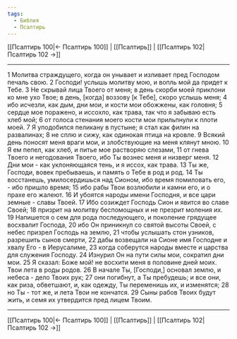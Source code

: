 ```yaml
---
tags:
  - Библия
  - Псалтирь
---
```

[[Псалтирь 100|← Псалтирь 100]] | [[Псалтирь]] | [[Псалтирь 102|Псалтирь 102 →]]

---
1 Молитва страждущего, когда он унывает и изливает пред Господом печаль свою.
2 Господи! услышь молитву мою, и вопль мой да придет к Тебе.
3 Не скрывай лица Твоего от меня; в день скорби моей приклони ко мне ухо Твое; в день, [когда] воззову [к Тебе], скоро услышь меня;
4 ибо исчезли, как дым, дни мои, и кости мои обожжены, как головня;
5 сердце мое поражено, и иссохло, как трава, так что я забываю есть хлеб мой;
6 от голоса стенания моего кости мои прильпнули к плоти моей.
7 Я уподобился пеликану в пустыне; я стал как филин на развалинах;
8 не сплю и сижу, как одинокая птица на кровле.
9 Всякий день поносят меня враги мои, и злобствующие на меня клянут мною.
10 Я ем пепел, как хлеб, и питье мое растворяю слезами,
11 от гнева Твоего и негодования Твоего, ибо Ты вознес меня и низверг меня.
12 Дни мои - как уклоняющаяся тень, и я иссох, как трава.
13 Ты же, Господи, вовек пребываешь, и память о Тебе в род и род.
14 Ты восстанешь, умилосердишься над Сионом, ибо время помиловать его, - ибо пришло время;
15 ибо рабы Твои возлюбили и камни его, и о прахе его жалеют.
16 И убоятся народы имени Господня, и все цари земные - славы Твоей.
17 Ибо созиждет Господь Сион и явится во славе Своей;
18 призрит на молитву беспомощных и не презрит моления их.
19 Напишется о сем для рода последующего, и поколение грядущее восхвалит Господа,
20 ибо Он приникнул со святой высоты Своей, с небес призрел Господь на землю,
21 чтобы услышать стон узников, разрешить сынов смерти,
22 дабы возвещали на Сионе имя Господне и хвалу Его - в Иерусалиме,
23 когда соберутся народы вместе и царства для служения Господу.
24 Изнурил Он на пути силы мои, сократил дни мои.
25 Я сказал: Боже мой! не восхити меня в половине дней моих. Твои лета в роды родов.
26 В начале Ты, [Господи,] основал землю, и небеса - дело Твоих рук;
27 они погибнут, а Ты пребудешь; и все они, как риза, обветшают, и, как одежду, Ты переменишь их, и изменятся;
28 но Ты - тот же, и лета Твои не кончатся.
29 Сыны рабов Твоих будут жить, и семя их утвердится пред лицем Твоим.

---
[[Псалтирь 100|← Псалтирь 100]] | [[Псалтирь]] | [[Псалтирь 102|Псалтирь 102 →]]